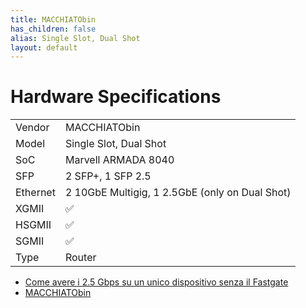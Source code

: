 ```yaml
---
title: MACCHIATObin
has_children: false
alias: Single Slot, Dual Shot
layout: default
---
```


# Hardware Specifications

|          |                                                |
| -------- | ---------------------------------------------- |
| Vendor   | MACCHIATObin                                   |
| Model    | Single Slot, Dual Shot                         |
| SoC      | Marvell ARMADA 8040                            |
| SFP      | 2 SFP+, 1 SFP 2.5                              |
| Ethernet | 2 10GbE Multigig, 1 2.5GbE (only on Dual Shot) |
| XGMII    | ✅                                             |
| HSGMII   | ✅                                             |
| SGMII    | ✅                                             |
| Type     | Router                                         |


- [Come avere i 2.5 Gbps su un unico dispositivo senza il Fastgate](https://forum.fibra.click/d/17836-come-avere-i-25-gbps-su-un-unico-dispositivo-senza-il-fastgate)
- [MACCHIATObin](http://macchiatobin.net/)